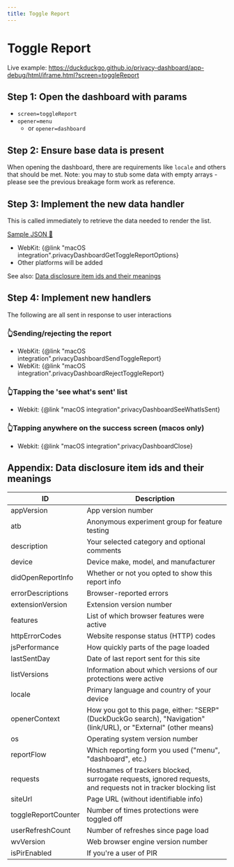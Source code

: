 ```yaml
---
title: Toggle Report
---
```


# Toggle Report

Live example: https://duckduckgo.github.io/privacy-dashboard/app-debug/html/iframe.html?screen=toggleReport

## Step 1: Open the dashboard with params

-   `screen=toggleReport`
-   `opener=menu`
    -   or `opener=dashboard`

## Step 2: Ensure base data is present

When opening the dashboard, there are requirements like `locale` and others that should be met.
Note: you may to stub some data with empty arrays - please see the previous breakage form work as reference.

## Step 3: Implement the **new** data handler

This is called immediately to retrieve the data needed to render the list.

[Sample JSON 📝](../schema/__fixtures__/toggle-report-screen.json)

-   WebKit: {@link "macOS integration".privacyDashboardGetToggleReportOptions}
-   Other platforms will be added

See also: [Data disclosure item ids and their meanings](#appendix-data-disclosure-item-ids-and-their-meanings)

## Step 4: Implement new handlers

The following are all sent in response to user interactions

### 👆Sending/rejecting the report

-   WebKit: {@link "macOS integration".privacyDashboardSendToggleReport}
-   WebKit: {@link "macOS integration".privacyDashboardRejectToggleReport}

### 👆Tapping the 'see what's sent' list

-   Webkit: {@link "macOS integration".privacyDashboardSeeWhatIsSent}

### 👆Tapping anywhere on the success screen (macos only)

-   Webkit: {@link "macOS integration".privacyDashboardClose}

## Appendix: Data disclosure item ids and their meanings

| ID                  | Description                                                                                                        |
|---------------------|--------------------------------------------------------------------------------------------------------------------|
| appVersion          | App version number                                                                                                 |
| atb                 | Anonymous experiment group for feature testing                                                                     |
| description         | Your selected category and optional comments                                                                       |
| device              | Device make, model, and manufacturer                                                                               |
| didOpenReportInfo   | Whether or not you opted to show this report info                                                                  |
| errorDescriptions   | Browser-reported errors                                                                                            |
| extensionVersion    | Extension version number                                                                                           |
| features            | List of which browser features were active                                                                         |
| httpErrorCodes      | Website response status (HTTP) codes                                                                               |
| jsPerformance       | How quickly parts of the page loaded                                                                               |
| lastSentDay         | Date of last report sent for this site                                                                             |
| listVersions        | Information about which versions of our protections were active                                                    |
| locale              | Primary language and country of your device                                                                        |
| openerContext       | How you got to this page, either: "SERP" (DuckDuckGo search), "Navigation" (link/URL), or "External" (other means) |
| os                  | Operating system version number                                                                                    |
| reportFlow          | Which reporting form you used ("menu", "dashboard", etc.)                                                          |
| requests            | Hostnames of trackers blocked, surrogate requests, ignored requests, and requests not in tracker blocking list     |
| siteUrl             | Page URL (without identifiable info)                                                                               |
| toggleReportCounter | Number of times protections were toggled off                                                                       |
| userRefreshCount    | Number of refreshes since page load                                                                                |
| wvVersion           | Web browser engine version number                                                                                  |
| isPirEnabled        | If you're a user of PIR                                                                                            |
